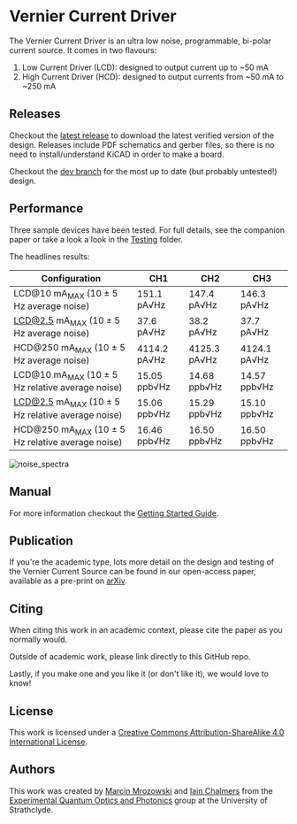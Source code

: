 # Vernier Current Driver

The Vernier Current Driver is an ultra low noise, programmable, bi-polar current source. It comes in two flavours:

1. Low Current Driver (LCD): designed to output current up to ~50 mA
2. High Current Driver (HCD): designed to output currents from ~50 mA to ~250 mA

## Releases

Checkout the [latest release](https://github.com/Strathclyde-EQOP/Vernier-Current-Driver/releases/latest) to download the latest verified version of the design. Releases include PDF schematics and gerber files, so there is no need to install/understand KiCAD in order to make a board.

Checkout the [dev branch](https://github.com/Strathclyde-EQOP/Vernier-Current-Driver/tree/dev) for the most up to date (but probably untested!) design.

## Performance

Three sample devices have been tested. For full details, see the companion paper or take a look a look in the [Testing](/Doc/Testing/) folder.

The headlines results:

|Configuration|CH1|CH2|CH3|
|---|---|---|---|
|LCD@10 mA<sub>MAX</sub> (10 ± 5 Hz average noise) | 151.1 pA√Hz | 147.4 pA√Hz | 146.3 pA√Hz |
|LCD@2.5 mA<sub>MAX</sub> (10 ± 5 Hz average noise) | 37.6 pA√Hz | 38.2 pA√Hz | 37.7 pA√Hz |
|HCD@250 mA<sub>MAX</sub> (10 ± 5 Hz average noise) | 4114.2 pA√Hz | 4125.3 pA√Hz | 4124.1 pA√Hz |
|LCD@10 mA<sub>MAX</sub> (10 ± 5 Hz relative average noise) | 15.05 ppb√Hz | 14.68 ppb√Hz | 14.57 ppb√Hz |
|LCD@2.5 mA<sub>MAX</sub> (10 ± 5 Hz relative average noise) | 15.06 ppb√Hz | 15.29 ppb√Hz | 15.10 ppb√Hz |
|HCD@250 mA<sub>MAX</sub> (10 ± 5 Hz relative average noise) | 16.46 ppb√Hz | 16.50 ppb√Hz | 16.50 ppb√Hz |

![noise_spectra](https://user-images.githubusercontent.com/9080690/178984223-829c2031-2b9f-4e59-92e7-14322450444f.svg)

## Manual

For more information checkout the [Getting Started Guide](Doc/README.md).

## Publication

If you're the academic type, lots more detail on the design and testing of the Vernier Current Source can be found in our open-access paper, available as a pre-print on [arXiv](https://arxiv.org/abs/2207.10348).

## Citing

When citing this work in an academic context, please cite the paper as you normally would.

Outside of academic work, please link directly to this GitHub repo.

Lastly, if you make one and you like it (or don't like it), we would love to know!

## License

This work is licensed under a [Creative Commons Attribution-ShareAlike 4.0 International License](https://creativecommons.org/licenses/by-sa/4.0/).

## Authors

This work was created by [Marcin Mrozowski](https://eqop.phys.strath.ac.uk/people/marcin-mrozowski/) and [Iain Chalmers](https://www.linkedin.com/in/iain-chalmers-0394753b)
from the [Experimental Quantum Optics and Photonics](http://photonics.phys.strath.ac.uk/)
group at the University of Strathclyde.
